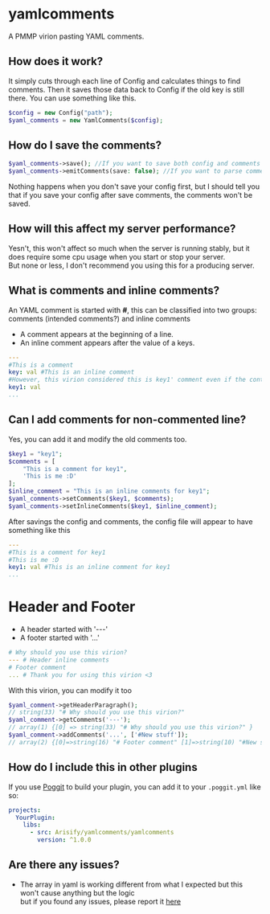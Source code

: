 # yamlcomments
A PMMP virion pasting YAML comments.

## How does it work?
It simply cuts through each line of Config and calculates things to find comments. Then it saves those data back to Config if the old key is still there. You can use something like this.
```php
$config = new Config("path");
$yaml_comments = new YamlComments($config);
```

## How do I save the comments?
```php
$yaml_comments->save(); //If you want to save both config and comments
$yaml_comments->emitComments(save: false); //If you want to parse comments. Make 'make' true if you want to save the config first 
```
Nothing happens when you don't save your config first, but I should tell you that if you save your config after save comments, the comments won't be saved.
## How will this affect my server performance?
Yesn't, this won't affect so much when the server is running stably, but it does require some cpu usage when you start or stop your server. 
<br> But none or less, I don't recommend you using this for a producing server.
## What is comments and inline comments?
An YAML comment is started with **#**, this can be classified into two groups: comments (intended comments?) and inline comments
- A comment appears at the beginning of a line.
- An inline comment appears after the value of a keys.
```yml
---
#This is a comment
key: val #This is an inline comment
#However, this virion considered this is key1' comment even if the content is pointing at key, you can't know it?
key1: val
...
```
## Can I add comments for non-commented line?
Yes, you can add it and modify the old comments too.
```php
$key1 = "key1";
$comments = [
    "This is a comment for key1",
    'This is me :D'
];
$inline_comment = "This is an inline comments for key1";
$yaml_comments->setComments($key1, $comments);
$yaml_comments->setInlineComments($key1, $inline_comment);
```
After savings the config and comments, the config file will appear to have something like this
```yml
---
#This is a comment for key1
#This is me :D
key1: val #This is an inline comment for key1
...
```
# Header and Footer
- A header started with '---'
- A footer started with '...'
```yml
# Why should you use this virion?
--- # Header inline comments
# Footer comment
... # Thank you for using this virion <3
```
With this virion, you can modify it too
```php
$yaml_comment->getHeaderParagraph();
// string(33) "# Why should you use this virion?"
$yaml_comment->getComments('---');
// array(1) {[0] => string(33) "# Why should you use this virion?" }
$yaml_comment->addComments('...', ['#New stuff']);
// array(2) {[0]=>string(16) "# Footer comment" [1]=>string(10) "#New stuff"}
```
## How do I include this in other plugins
If you use [Poggit](https://poggit.pmmp.io) to build your plugin, you can add it to your `.poggit.yml` like so:

```yml
projects:
  YourPlugin:
    libs:
      - src: Arisify/yamlcomments/yamlcomments
        version: ^1.0.0
```

## Are there any issues?
- The array in yaml is working different from what I expected but this won't cause anything but the logic
<br> but if you found any issues, please report it [here](https://github.com/Arisify/yamlcomments/issues)

